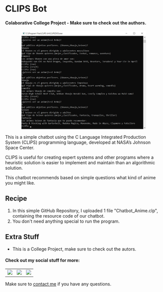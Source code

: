 # CLIPS Bot

#### Colaborative College Project - Make sure to check out the authors.


<p align="center"> <img src = "/CLIPS_Bot.png" width = 400> </p>

This is a simple chatbot using the C Language Integrated Production System (CLIPS) programming language, developed at NASA’s Johnson Space Center.

CLIPS is useful for creating expert systems and other programs where a heuristic solution is easier to implement and maintain than an algorithmic solution. 

This chatbot recommends based on simple questions what kind of anime you might like.

<h2 align="left">Recipe</h2>

1. In this simple GitHub Repository, I uploaded 1 file "Chatbot_Anime.clp", containing the resource code of our chatbot.
2. You don't need anything special to run the program.

<h2 align="left">Extra Stuff</h3>

- This is a College Project, make sure to check out the autors.


#### Check out my social stuff for more:


<table>
    <tbody>
        <tr>
            </a></td>
            <td><a href="https://www.linkedin.com/in/hibrantapia/">
            <img height="50" src="https://www.vectorlogo.zone/logos/linkedin/linkedin-ar21.svg" />
            </a></td>
            <td><a href="https://twitter.com/HibranTapia">
            <img height="50" src="https://www.vectorlogo.zone/logos/twitter/twitter-ar21.svg" />
            </a></td>
            <td><a href="https://medium.com/@hibrantapia">
            <img height="50" src="https://www.vectorlogo.zone/logos/medium/medium-ar21.svg" />
            </a></td>
        </tr>
    </tbody>
</table>

Make sure to [contact me](https://github.com/hibrantapia) if you have any questions.

